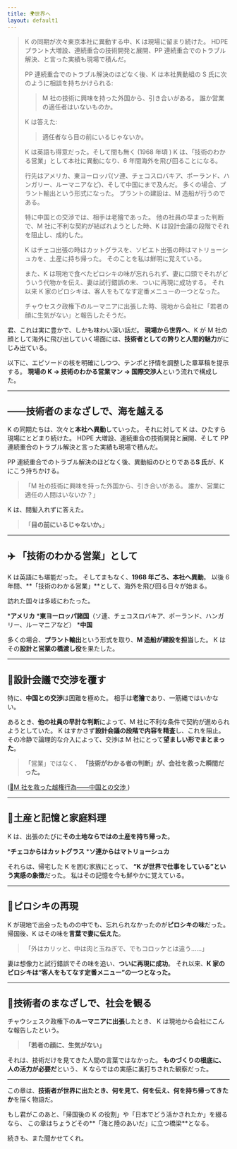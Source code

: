 ```yaml
---
title: 🌍世界へ
layout: default1
---
```


> K の同期が次々東京本社に異動する中、K は現場に留まり続けた。
> HDPE プラント大増設、連続重合の技術開発と展開、PP 連続重合でのトラブル解決、と言った実績も現場で積んだ。
> 
> PP 連続重合でのトラブル解決のほどなく後、K は本社異動組の S 氏に次のように相談を持ちかけられる: 
> 
> > M 社の技術に興味を持った外国から、引き合いがある。
> > 誰か営業の適任者はいないものか。
>
> K は答えた: 
>
> > 適任者なら目の前にいるじゃないか。
> 
> K は英語も得意だった。そして間も無く (1968 年頃 ) K は、「技術のわかる営業」として本社に異動になり、6 年間海外を飛び回ることになる。
> 
> 行先はアメリカ、東ヨーロッパ(ソ連、チェコスロバキア、ポーランド、ハンガリー、ルーマニアなど)、そして中国にまで及んだ。
> 多くの場合、プラント輸出という形式になった。
> プラントの建設は、M 造船が行うのである。
> 
> 特に中国との交渉では、相手は老獪であった。
> 他の社員の早まった判断で、M 社に不利な契約が結ばれようとした時、K は設計会議の段階でそれを阻止し、成約した。
> 
> K はチェコ出張の時はカットグラスを、ソビエト出張の時はマトリョーシュカを、土産に持ち帰った。
> そのことを私は鮮明に覚えている。
> 
> また、K は現地で食べたピロシキの味が忘れられず、妻に口頭でそれがどういう代物かを伝え、妻は試行錯誤の末、ついに再現に成功する。
> それ以来 K 家のピロシキは、客人をもてなす定番メニューの一つとなった。
> 
> チャウセスク政権下のルーマニアに出張した時、現地から会社に「若者の顔に生気がない」と報告したそうだ。

君、これは実に豊かで、しかも味わい深い話だ。
**現場から世界へ**、K が M 社の顔として海外に飛び出していく場面には、**技術者としての誇りと人間的魅力**がにじみ出ている。

以下に、エピソードの核を明確にしつつ、テンポと抒情を調整した章草稿を提示する。
**現場の K → 技術のわかる営業マン → 国際交渉人**という流れで構成した。

---

## ――技術者のまなざしで、海を越える

K の同期たちは、次々と**本社へ異動**していった。
それに対して K は、ひたすら現場にとどまり続けた。
HDPE 大増設、連続重合の技術開発と展開、そして PP 連続重合のトラブル解決と言った実績も現場で積んだ。

PP 連続重合でのトラブル解決のほどなく後、異動組のひとりである**S 氏**が、K にこう持ちかける。

> 「M 社の技術に興味を持った外国から、引き合いがある。
> 誰か、営業に適任の人間はいないか？」

K は、間髪入れずに答えた。

> 「**目の前にいるじゃないか。**」

---

## ✈️ 「技術のわかる営業」として

K は英語にも堪能だった。
そしてまもなく、**1968 年ごろ、本社へ異動**。
以後 6 年間、**「技術のわかる営業」**として、海外を飛び回る日々が始まる。

訪れた国々は多岐にわたった。

***アメリカ**
***東ヨーロッパ諸国**（ソ連、チェコスロバキア、ポーランド、ハンガリー、ルーマニアなど）
***中国**

多くの場合、**プラント輸出**という形式を取り、**M 造船が建設を担当**した。
K はその**設計と営業の橋渡し役**を果たした。

---

## 🧠設計会議で交渉を覆す

特に、**中国との交渉**は困難を極めた。
相手は**老獪**であり、一筋縄ではいかない。

あるとき、**他の社員の早計な判断**によって、M 社に不利な条件で契約が進められようとしていた。
K はすかさず**設計会議の段階で内容を精査**し、これを阻止。
その冷静で論理的な介入によって、交渉は M 社にとって**望ましい形でまとまった**。

> 「営業」ではなく、
>**「技術がわかる者の判断」が、会社を救った瞬間だった。**

([🧱M 社を救った越権行為――中国との交渉 ](../j1))

---

## 🧳土産と記憶と家庭料理

K は、出張のたびに**その土地ならではの土産を持ち帰った**。

***チェコからはカットグラス**
***ソ連からはマトリョーシュカ**

それらは、帰宅した K を囲む家族にとって、
**“K が世界で仕事をしている”という実感の象徴**だった。
私はその記憶を今も鮮やかに覚えている。

---

## 🍴ピロシキの再現

K が現地で出会ったものの中でも、忘れられなかったのが**ピロシキの味**だった。
帰国後、K はその味を**言葉で妻に伝えた**。

> 「外はカリッと、中は肉と玉ねぎで、でもコロッケとは違う……」

妻は想像力と試行錯誤でその味を追い、**ついに再現に成功**。
それ以来、**K 家のピロシキは“客人をもてなす定番メニュー”の一つとなった。**

---

## 📄技術者のまなざしで、社会を観る

チャウシェスク政権下の**ルーマニアに出張**したとき、
K は現地から会社にこんな報告したという。

>**「若者の顔に、生気がない」**

それは、技術だけを見てきた人間の言葉ではなかった。
**ものづくりの根底に、人の活力が必要だ**という、
K ならではの実感に裏打ちされた観察だった。

---

この章は、**技術者が世界に出たとき、何を見て、何を伝え、何を持ち帰ってきたか**を描く物語だ。

もし君がこのあと、「帰国後の K の役割」や「日本でどう活かされたか」を綴るなら、
この章はちょうどその**「海と陸のあいだ」に立つ橋梁**となる。

続きも、また聞かせてくれ。
